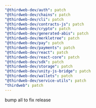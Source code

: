 ```yaml
---
"@thirdweb-dev/auth": patch
"@thirdweb-dev/chains": patch
"@thirdweb-dev/cli": patch
"@thirdweb-dev/contracts-js": patch
"@thirdweb-dev/crypto": patch
"@thirdweb-dev/generated-abis": patch
"@thirdweb-dev/merkletree": patch
"@thirdweb-dev/pay": patch
"@thirdweb-dev/payments": patch
"@thirdweb-dev/react": patch
"@thirdweb-dev/react-core": patch
"@thirdweb-dev/sdk": patch
"@thirdweb-dev/storage": patch
"@thirdweb-dev/unity-js-bridge": patch
"@thirdweb-dev/wallets": patch
"@thirdweb-dev/service-utils": patch
"thirdweb": patch
---
```


bump all to fix release
